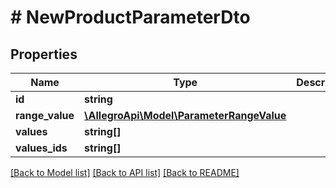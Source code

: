 # # NewProductParameterDto

## Properties

Name | Type | Description | Notes
------------ | ------------- | ------------- | -------------
**id** | **string** |  | [optional]
**range_value** | [**\AllegroApi\Model\ParameterRangeValue**](ParameterRangeValue.md) |  | [optional]
**values** | **string[]** |  | [optional]
**values_ids** | **string[]** |  | [optional]

[[Back to Model list]](../../README.md#models) [[Back to API list]](../../README.md#endpoints) [[Back to README]](../../README.md)
